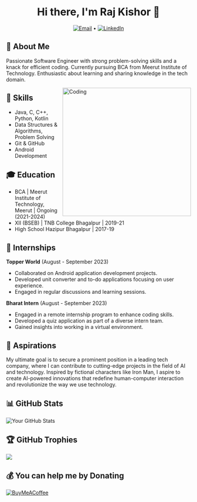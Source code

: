 <h1 align="center">Hi there, I'm Raj Kishor 👋</h1>
<p align="center">
  <a href="mailto:rajkishorbgp6@gmail.com"><img src="https://img.shields.io/badge/Email-rajkishorbgp6%40gmail.com-blue" alt="Email"></a> •
  <a href="https://linkedin.com/in/rajkishorbgp"><img src="https://img.shields.io/badge/LinkedIn-rajkishorbgp-blue" alt="LinkedIn"></a>
</p>

## 📖 About Me

Passionate Software Engineer with strong problem-solving skills and a knack for efficient coding. Currently pursuing BCA from Meerut Institute of Technology. Enthusiastic about learning and sharing knowledge in the tech domain.

<img align="right" alt="Coding" width="350" src="https://cdn.dribbble.com/users/2344801/screenshots/4774578/alphatestersanimation2.gif">

## 🔧 Skills

<ul>
  <li>Java, C, C++, Python, Kotlin</li>
  <li>Data Structures & Algorithms, Problem Solving</li>
  <li>Git & GitHub</li>
  <li>Android Development</li>
</ul>

## 🎓 Education

<ul>
  <li>BCA | Meerut Institute of Technology, Meerut | Ongoing (2021-2024)</li>
  <li>XII (BSEB) | TNB College Bhagalpur | 2019-21</li>
  <li>High School Hazipur Bhagalpur | 2017-19</li>
</ul>

## 💼 Internships

<p><strong>Topper World</strong> (August - September 2023)</p>
<ul>
  <li>Collaborated on Android application development projects.</li>
  <li>Developed unit converter and to-do applications focusing on user experience.</li>
  <li>Engaged in regular discussions and learning sessions.</li>
</ul>

<p><strong>Bharat Intern</strong> (August - September 2023)</p>
<ul>
  <li>Engaged in a remote internship program to enhance coding skills.</li>
  <li>Developed a quiz application as part of a diverse intern team.</li>
  <li>Gained insights into working in a virtual environment.</li>
</ul>

## 🌟 Aspirations

My ultimate goal is to secure a prominent position in a leading tech company, where I can contribute to cutting-edge projects in the field of AI and technology. Inspired by fictional characters like Iron Man, I aspire to create AI-powered innovations that redefine human-computer interaction and revolutionize the way we use technology.

## 📊 GitHub Stats

![Your GitHub Stats](https://github-readme-stats.vercel.app/api?username=rajkishorbgp&show_icons=true&theme=transparent)

## 🏆 GitHub Trophies

![](https://github-profile-trophy.vercel.app/?username=rajkishorbgp&theme=radical&no-frame=false&no-bg=false&margin-w=4)

## 💰 You can help me by Donating

[![BuyMeACoffee](https://img.shields.io/badge/Buy%20Me%20a%20Coffee-ffdd00?style=for-the-badge&logo=buy-me-a-coffee&logoColor=black)](https://buymeacoffee.com/rajkishorbgp)
